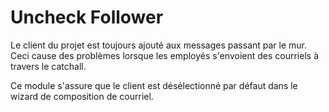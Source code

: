 Uncheck Follower
================

Le client du projet est toujours ajouté aux messages passant par le mur.
Ceci cause des problèmes lorsque les employés s'envoient des courriels
à travers le catchall.

Ce module s'assure que le client est désélectionné par défaut
dans le wizard de composition de courriel.
